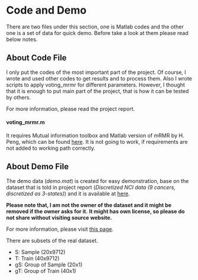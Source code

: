 # Code and Demo

There are two files under this section, one is Matlab codes and the other one is
a set of data for quick demo. Before take a look at them please read below notes.

## About Code File

I only put the codes of the most important part of the project. Of course, I wrote and used
other codes to get results and to process them. Also I wrote scripts to apply voting_mrmr
for different parameters. However, I thought that it is enough to put main part of the project,
that is how it can be tested by others.

For more information, please read the project report.

#### voting_mrmr.m

It requires Mutual information toolbox and Matlab version of mRMR by H. Peng,
which can be found [here](http://penglab.janelia.org/proj/mRMR/#matlab). It is not
going to work, if requirements are not added to working path correctly.

## About Demo File

The demo data (*demo.mat*) is created for easy demonstration, base on the dataset
that is told in project report (*Discretized NCI data (9 cancers, discretized as 3-states)*)
and it is available at [here](http://penglab.janelia.org/proj/mRMR/test_nci9_s3.csv).

**Please note that, I am not the owner of the dataset and it might be removed if the owner asks for it.**
**It might has own license, so please do not share without visiting source website.**

For more information, please visit [this page](http://penglab.janelia.org/proj/mRMR/).

There are subsets of the real dataset.

* S: Sample (20x9712)
* T: Train (40x9712)
* gS: Group of Sample (20x1)
* gT: Group of Train (40x1)
